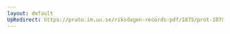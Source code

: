 ```yaml
---
layout: default
UpRedirect: https://pruto.im.uu.se/riksdagen-records-pdf/1875/prot-1875--fk--024.pdf
---
```

